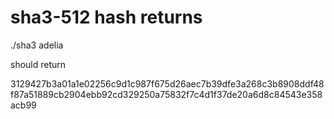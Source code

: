 # sha3-512 hash returns


./sha3 adelia

should return 

3129427b3a01a1e02256c9d1c987f675d26aec7b39dfe3a268c3b8908ddf48f87a51889cb2904ebb92cd329250a75832f7c4d1f37de20a6d8c84543e358acb99
